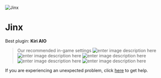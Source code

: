   ![Jinx]()
# Jinx

 Best plugin: **Kiri AIO**
 


> Our recommended in-game settings
![enter image description here](https://cdn.discordapp.com/attachments/1002870431419748400/1025068105220751463/jinx_1.PNG)
![enter image description here](https://cdn.discordapp.com/attachments/1002870431419748400/1025068105627607141/jinx_2.PNG)
![enter image description here](https://cdn.discordapp.com/attachments/1002870431419748400/1025068106109960252/jinx_3.PNG)
![enter image description here](https://cdn.discordapp.com/attachments/1002870431419748400/1025068106529374228/jinx_4.PNG)
![enter image description here](https://cdn.discordapp.com/attachments/1002870431419748400/1025068106994950254/jinx_5.PNG)

If you are experiencing an unexpected problem, click [here](https://github.com/y1n/BGX.Support/tree/main/%F0%9F%87%AC%F0%9F%87%A7%20English) to get help.

